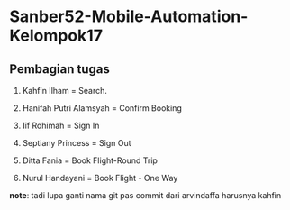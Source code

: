 # Sanber52-Mobile-Automation-Kelompok17

## Pembagian tugas

1. Kahfin Ilham = Search. 

2. Hanifah Putri Alamsyah = Confirm Booking

3. Iif Rohimah = Sign In

4. Septiany Princess = Sign Out

5. Ditta Fania = Book Flight-Round Trip

6. Nurul Handayani = Book Flight - One Way  

**note**: tadi lupa ganti nama git pas commit dari arvindaffa harusnya kahfin
